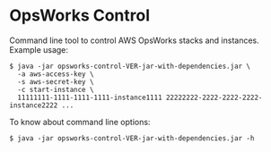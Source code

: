 # OpsWorks Control

Command line tool to control AWS OpsWorks stacks and instances. Example usage:

```
$ java -jar opsworks-control-VER-jar-with-dependencies.jar \
  -a aws-access-key \
  -s aws-secret-key \
  -c start-instance \
  11111111-1111-1111-1111-instance1111 22222222-2222-2222-2222-instance2222 ...
```

To know about command line options:

```
$ java -jar opsworks-control-VER-jar-with-dependencies.jar -h
```

